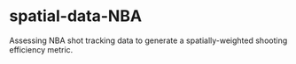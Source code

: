 # spatial-data-NBA
Assessing NBA shot tracking data to generate a spatially-weighted shooting efficiency metric.
